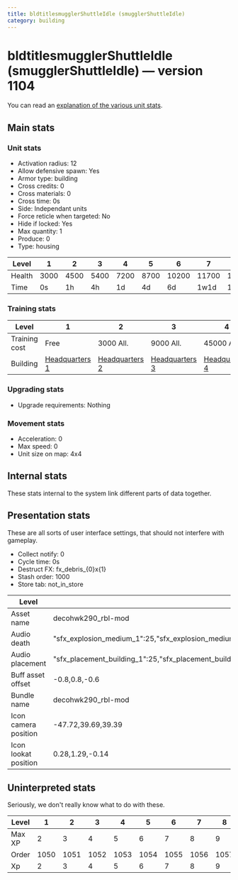 ```yaml
---
title: bldtitlesmugglerShuttleIdle (smugglerShuttleIdle)
category: building
---
```


# bldtitlesmugglerShuttleIdle (smugglerShuttleIdle) — version 1104

You can read an [explanation  of the various unit stats](unitexplained.md).

## Main stats

### Unit stats

  * Activation radius: 12
  * Allow defensive spawn: Yes
  * Armor type: building
  * Cross credits: 0
  * Cross materials: 0
  * Cross time: 0s
  * Side: Independant units
  * Force reticle when targeted: No
  * Hide if locked: Yes
  * Max quantity: 1
  * Produce: 0
  * Type: housing

|Level |1   |2   |3   |4   |5   |6    |7    |8    |9    |10   |
|------|----|----|----|----|----|-----|-----|-----|-----|-----|
|Health|3000|4500|5400|7200|8700|10200|11700|13200|14700|16200|
|Time  |0s  |1h  |4h  |1d  |4d  |6d   |1w1d |1w3d |1w5d |2w   |


### Training stats

|Level        |1                                |2                                |3                                |4                                |5                                |6                                |7                                |8                                |9                                |10                                |
|-------------|---------------------------------|---------------------------------|---------------------------------|---------------------------------|---------------------------------|---------------------------------|---------------------------------|---------------------------------|---------------------------------|----------------------------------|
|Training cost|Free                             |3000 All.                        |9000 All.                        |45000 All.                       |135000 All.                      |275000 All.                      |750000 All.                      |900000 All.                      |1350000 All.                     |3600000 All.                      |
|Building     |[Headquarters 1](smugglerHQ.html)|[Headquarters 2](smugglerHQ.html)|[Headquarters 3](smugglerHQ.html)|[Headquarters 4](smugglerHQ.html)|[Headquarters 5](smugglerHQ.html)|[Headquarters 6](smugglerHQ.html)|[Headquarters 7](smugglerHQ.html)|[Headquarters 8](smugglerHQ.html)|[Headquarters 9](smugglerHQ.html)|[Headquarters 10](smugglerHQ.html)|


### Upgrading stats

  * Upgrade requirements: Nothing

### Movement stats

  * Acceleration: 0
  * Max speed: 0
  * Unit size on map: 4x4

## Internal stats

These stats internal to the system link different parts of data together.


## Presentation stats

These are all sorts of user interface settings, that should not interfere with gameplay.

  * Collect notify: 0
  * Cycle time: 0s
  * Destruct FX: fx_debris_{0}x{1}
  * Stash order: 1000
  * Store tab: not_in_store

|Level               |1                                                                                                                      |2                                                                                                                      |3                                                                                                                      |4                                                                                                                      |5                                                                                                                      |6                                                                                                                      |7                                                                                                                      |8                                                                                                                      |9                                                                                                                      |10                                                                                                                     |
|--------------------|-----------------------------------------------------------------------------------------------------------------------|-----------------------------------------------------------------------------------------------------------------------|-----------------------------------------------------------------------------------------------------------------------|-----------------------------------------------------------------------------------------------------------------------|-----------------------------------------------------------------------------------------------------------------------|-----------------------------------------------------------------------------------------------------------------------|-----------------------------------------------------------------------------------------------------------------------|-----------------------------------------------------------------------------------------------------------------------|-----------------------------------------------------------------------------------------------------------------------|-----------------------------------------------------------------------------------------------------------------------|
|Asset name          |decohwk290_rbl-mod                                                                                                     |decohwk290_rbl-mod                                                                                                     |decohwk290_rbl-mod                                                                                                     |decoyt2400_rbl-mod                                                                                                     |decoyt2400_rbl-mod                                                                                                     |decoyt2400_rbl-mod                                                                                                     |decoyt2400_rbl-mod                                                                                                     |decoyt2400_rbl-mod                                                                                                     |decoyt2400_rbl-mod                                                                                                     |decoyt2400_rbl-mod                                                                                                     |
|Audio death         |"sfx_explosion_medium_1":25,"sfx_explosion_medium_2":25,"sfx_explosion_medium_3":25,"sfx_explosion_medium_4":73        |"sfx_explosion_medium_1":25,"sfx_explosion_medium_2":25,"sfx_explosion_medium_3":25,"sfx_explosion_medium_4":74        |"sfx_explosion_medium_1":25,"sfx_explosion_medium_2":25,"sfx_explosion_medium_3":25,"sfx_explosion_medium_4":75        |"sfx_explosion_medium_1":25,"sfx_explosion_medium_2":25,"sfx_explosion_medium_3":25,"sfx_explosion_medium_4":76        |"sfx_explosion_medium_1":25,"sfx_explosion_medium_2":25,"sfx_explosion_medium_3":25,"sfx_explosion_medium_4":77        |"sfx_explosion_medium_1":25,"sfx_explosion_medium_2":25,"sfx_explosion_medium_3":25,"sfx_explosion_medium_4":78        |"sfx_explosion_medium_1":25,"sfx_explosion_medium_2":25,"sfx_explosion_medium_3":25,"sfx_explosion_medium_4":79        |"sfx_explosion_medium_1":25,"sfx_explosion_medium_2":25,"sfx_explosion_medium_3":25,"sfx_explosion_medium_4":80        |"sfx_explosion_medium_1":25,"sfx_explosion_medium_2":25,"sfx_explosion_medium_3":25,"sfx_explosion_medium_4":81        |"sfx_explosion_medium_1":25,"sfx_explosion_medium_2":25,"sfx_explosion_medium_3":25,"sfx_explosion_medium_4":82        |
|Audio placement     |"sfx_placement_building_1":25,"sfx_placement_building_2":25,"sfx_placement_building_3":25,"sfx_placement_building_4":63|"sfx_placement_building_1":25,"sfx_placement_building_2":25,"sfx_placement_building_3":25,"sfx_placement_building_4":64|"sfx_placement_building_1":25,"sfx_placement_building_2":25,"sfx_placement_building_3":25,"sfx_placement_building_4":65|"sfx_placement_building_1":25,"sfx_placement_building_2":25,"sfx_placement_building_3":25,"sfx_placement_building_4":66|"sfx_placement_building_1":25,"sfx_placement_building_2":25,"sfx_placement_building_3":25,"sfx_placement_building_4":67|"sfx_placement_building_1":25,"sfx_placement_building_2":25,"sfx_placement_building_3":25,"sfx_placement_building_4":68|"sfx_placement_building_1":25,"sfx_placement_building_2":25,"sfx_placement_building_3":25,"sfx_placement_building_4":69|"sfx_placement_building_1":25,"sfx_placement_building_2":25,"sfx_placement_building_3":25,"sfx_placement_building_4":70|"sfx_placement_building_1":25,"sfx_placement_building_2":25,"sfx_placement_building_3":25,"sfx_placement_building_4":71|"sfx_placement_building_1":25,"sfx_placement_building_2":25,"sfx_placement_building_3":25,"sfx_placement_building_4":72|
|Buff asset offset   |-0.8,0.8,-0.6                                                                                                          |-0.8,0.8,-0.6                                                                                                          |-0.8,0.8,-0.6                                                                                                          |-1.4,0.4,-1.4                                                                                                          |-1.4,0.4,-1.4                                                                                                          |-1.4,0.4,-1.4                                                                                                          |-1.4,0.4,-1.4                                                                                                          |-1.4,0.4,-1.4                                                                                                          |-1.4,0.4,-1.4                                                                                                          |-1.4,0.4,-1.4                                                                                                          |
|Bundle name         |decohwk290_rbl-mod                                                                                                     |decohwk290_rbl-mod                                                                                                     |decohwk290_rbl-mod                                                                                                     |decoyt2400_rbl-mod                                                                                                     |decoyt2400_rbl-mod                                                                                                     |decoyt2400_rbl-mod                                                                                                     |decoyt2400_rbl-mod                                                                                                     |decoyt2400_rbl-mod                                                                                                     |decoyt2400_rbl-mod                                                                                                     |decoyt2400_rbl-mod                                                                                                     |
|Icon camera position|-47.72,39.69,39.39                                                                                                     |-47.72,39.69,39.39                                                                                                     |-47.72,39.69,39.39                                                                                                     |-55.25,46.96,45.45                                                                                                     |-55.25,46.96,45.45                                                                                                     |-55.25,46.96,45.45                                                                                                     |-55.25,46.96,45.45                                                                                                     |-55.25,46.96,45.45                                                                                                     |-55.25,46.96,45.45                                                                                                     |-55.25,46.96,45.45                                                                                                     |
|Icon lookat position|0.28,1.29,-0.14                                                                                                        |0.28,1.29,-0.14                                                                                                        |0.28,1.29,-0.14                                                                                                        |0.8,2.13,-0.73                                                                                                         |0.8,2.13,-0.73                                                                                                         |0.8,2.13,-0.73                                                                                                         |0.8,2.13,-0.73                                                                                                         |0.8,2.13,-0.73                                                                                                         |0.8,2.13,-0.73                                                                                                         |0.8,2.13,-0.73                                                                                                         |


## Uninterpreted stats

Seriously, we don't really know what to do with these.

|Level |1   |2   |3   |4   |5   |6   |7   |8   |9   |10  |
|------|----|----|----|----|----|----|----|----|----|----|
|Max XP|2   |3   |4   |5   |6   |7   |8   |9   |10  |11  |
|Order |1050|1051|1052|1053|1054|1055|1056|1057|1058|1059|
|Xp    |2   |3   |4   |5   |6   |7   |8   |9   |10  |11  |


